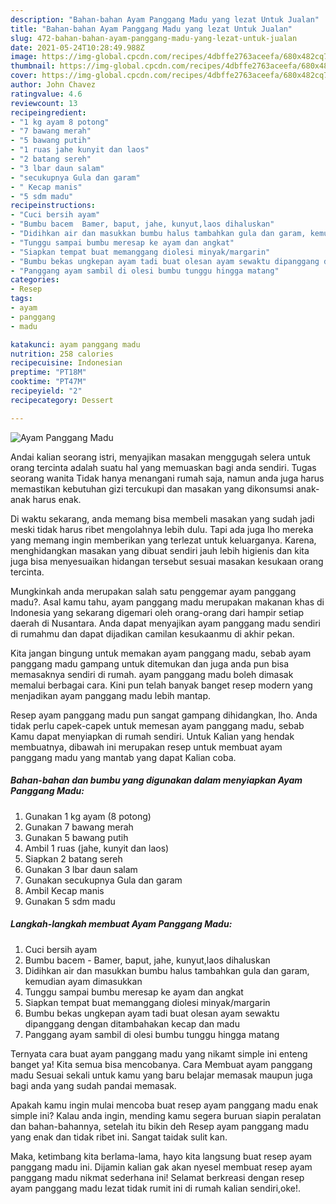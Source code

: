 ```yaml
---
description: "Bahan-bahan Ayam Panggang Madu yang lezat Untuk Jualan"
title: "Bahan-bahan Ayam Panggang Madu yang lezat Untuk Jualan"
slug: 472-bahan-bahan-ayam-panggang-madu-yang-lezat-untuk-jualan
date: 2021-05-24T10:28:49.988Z
image: https://img-global.cpcdn.com/recipes/4dbffe2763aceefa/680x482cq70/ayam-panggang-madu-foto-resep-utama.jpg
thumbnail: https://img-global.cpcdn.com/recipes/4dbffe2763aceefa/680x482cq70/ayam-panggang-madu-foto-resep-utama.jpg
cover: https://img-global.cpcdn.com/recipes/4dbffe2763aceefa/680x482cq70/ayam-panggang-madu-foto-resep-utama.jpg
author: John Chavez
ratingvalue: 4.6
reviewcount: 13
recipeingredient:
- "1 kg ayam 8 potong"
- "7 bawang merah"
- "5 bawang putih"
- "1 ruas jahe kunyit dan laos"
- "2 batang sereh"
- "3 lbar daun salam"
- "secukupnya Gula dan garam"
- " Kecap manis"
- "5 sdm madu"
recipeinstructions:
- "Cuci bersih ayam"
- "Bumbu bacem  Bamer, baput, jahe, kunyut,laos dihaluskan"
- "Didihkan air dan masukkan bumbu halus tambahkan gula dan garam, kemudian ayam dimasukkan"
- "Tunggu sampai bumbu meresap ke ayam dan angkat"
- "Siapkan tempat buat memanggang diolesi minyak/margarin"
- "Bumbu bekas ungkepan ayam tadi buat olesan ayam sewaktu dipanggang dengan ditambahakan kecap dan madu"
- "Panggang ayam sambil di olesi bumbu tunggu hingga matang"
categories:
- Resep
tags:
- ayam
- panggang
- madu

katakunci: ayam panggang madu 
nutrition: 258 calories
recipecuisine: Indonesian
preptime: "PT18M"
cooktime: "PT47M"
recipeyield: "2"
recipecategory: Dessert

---
```



![Ayam Panggang Madu](https://img-global.cpcdn.com/recipes/4dbffe2763aceefa/680x482cq70/ayam-panggang-madu-foto-resep-utama.jpg)

Andai kalian seorang istri, menyajikan masakan menggugah selera untuk orang tercinta adalah suatu hal yang memuaskan bagi anda sendiri. Tugas seorang  wanita Tidak hanya menangani rumah saja, namun anda juga harus memastikan kebutuhan gizi tercukupi dan masakan yang dikonsumsi anak-anak harus enak.

Di waktu  sekarang, anda memang bisa membeli masakan yang sudah jadi meski tidak harus ribet mengolahnya lebih dulu. Tapi ada juga lho mereka yang memang ingin memberikan yang terlezat untuk keluarganya. Karena, menghidangkan masakan yang dibuat sendiri jauh lebih higienis dan kita juga bisa menyesuaikan hidangan tersebut sesuai masakan kesukaan orang tercinta. 



Mungkinkah anda merupakan salah satu penggemar ayam panggang madu?. Asal kamu tahu, ayam panggang madu merupakan makanan khas di Indonesia yang sekarang digemari oleh orang-orang dari hampir setiap daerah di Nusantara. Anda dapat menyajikan ayam panggang madu sendiri di rumahmu dan dapat dijadikan camilan kesukaanmu di akhir pekan.

Kita jangan bingung untuk memakan ayam panggang madu, sebab ayam panggang madu gampang untuk ditemukan dan juga anda pun bisa memasaknya sendiri di rumah. ayam panggang madu boleh dimasak memalui berbagai cara. Kini pun telah banyak banget resep modern yang menjadikan ayam panggang madu lebih mantap.

Resep ayam panggang madu pun sangat gampang dihidangkan, lho. Anda tidak perlu capek-capek untuk memesan ayam panggang madu, sebab Kamu dapat menyiapkan di rumah sendiri. Untuk Kalian yang hendak membuatnya, dibawah ini merupakan resep untuk membuat ayam panggang madu yang mantab yang dapat Kalian coba.

<!--inarticleads1-->

##### Bahan-bahan dan bumbu yang digunakan dalam menyiapkan Ayam Panggang Madu:

1. Gunakan 1 kg ayam (8 potong)
1. Gunakan 7 bawang merah
1. Gunakan 5 bawang putih
1. Ambil 1 ruas (jahe, kunyit dan laos)
1. Siapkan 2 batang sereh
1. Gunakan 3 lbar daun salam
1. Gunakan secukupnya Gula dan garam
1. Ambil  Kecap manis
1. Gunakan 5 sdm madu




<!--inarticleads2-->

##### Langkah-langkah membuat Ayam Panggang Madu:

1. Cuci bersih ayam
1. Bumbu bacem  - Bamer, baput, jahe, kunyut,laos dihaluskan
1. Didihkan air dan masukkan bumbu halus tambahkan gula dan garam, kemudian ayam dimasukkan
1. Tunggu sampai bumbu meresap ke ayam dan angkat
1. Siapkan tempat buat memanggang diolesi minyak/margarin
1. Bumbu bekas ungkepan ayam tadi buat olesan ayam sewaktu dipanggang dengan ditambahakan kecap dan madu
1. Panggang ayam sambil di olesi bumbu tunggu hingga matang




Ternyata cara buat ayam panggang madu yang nikamt simple ini enteng banget ya! Kita semua bisa mencobanya. Cara Membuat ayam panggang madu Sesuai sekali untuk kamu yang baru belajar memasak maupun juga bagi anda yang sudah pandai memasak.

Apakah kamu ingin mulai mencoba buat resep ayam panggang madu enak simple ini? Kalau anda ingin, mending kamu segera buruan siapin peralatan dan bahan-bahannya, setelah itu bikin deh Resep ayam panggang madu yang enak dan tidak ribet ini. Sangat taidak sulit kan. 

Maka, ketimbang kita berlama-lama, hayo kita langsung buat resep ayam panggang madu ini. Dijamin kalian gak akan nyesel membuat resep ayam panggang madu nikmat sederhana ini! Selamat berkreasi dengan resep ayam panggang madu lezat tidak rumit ini di rumah kalian sendiri,oke!.

